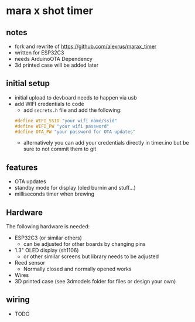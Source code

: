 # mara x shot timer

## notes

- fork and rewrite of https://github.com/alexrus/marax_timer
- written for ESP32C3
- needs ArduinoOTA Dependency
- 3d printed case will be added later

## initial setup

- initial upload to devboard needs to happen via usb
- add WIFI credentials to code
  - add `secrets.h` file and add the following:
  ```C++
  #define WIFI_SSID "your wifi name/ssid"
  #define WIFI_PW "your wifi password"
  #define OTA_PW "your password for OTA updates"
  ```
  - alternatively you can add your credentials directly in timer.ino but be sure to not commit them to git

## features

- OTA updates
- standby mode for display (oled burnin and stuff...)
- milliseconds timer when brewing

## Hardware

The following hardware is needed:

- ESP32C3 (or similar others)
  - can be adjusted for other boards by changing pins
- 1.3" OLED display (sh1106)
  - or other similar screens but library needs to be adjusted
- Reed sensor
  - Normally closed and normally opened works
- Wires
- 3D printed case (see 3dmodels folder for files or design your own)

## wiring

- TODO
